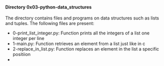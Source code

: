 #### Directory 0x03-python-data_structures
The directory contains files and programs on data structures such as lists and tuples.
The following files are present:
* 0-print_list_integer.py: Function prints all the integers of a list one integer per line
* 1-main.py: Function retrieves an element from a list just like  in c
* 2-replace_in_list.py: Function replaces an element in the list a specific positiion
* 
